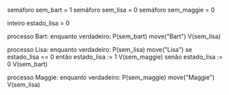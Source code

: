 semáforo sem_bart   = 1
semáforo sem_lisa   = 0
semáforo sem_maggie = 0

inteiro estado_lisa = 0

processo Bart:
  enquanto verdadeiro:
    P(sem_bart)
    move("Bart")
    V(sem_lisa)

processo Lisa:
  enquanto verdadeiro:
    P(sem_lisa)
    move("Lisa")
    se estado_lisa == 0 então
      estado_lisa := 1
      V(sem_maggie)
    senão
      estado_lisa := 0
      V(sem_bart)

processo Maggie:
  enquanto verdadeiro:
    P(sem_maggie)
    move("Maggie")
    V(sem_lisa)
